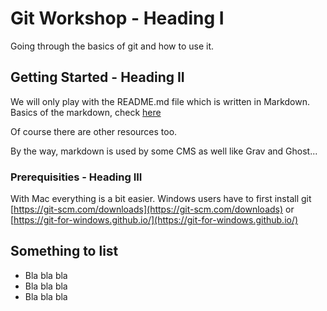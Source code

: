 # Git Workshop - Heading I

Going through the basics of git and how to use it.

## Getting Started - Heading II

We will only play with the README.md file which is written in Markdown. Basics of the markdown, check [here](https://confluence.atlassian.com/bitbucketserver/markdown-syntax-guide-776639995.html)

Of course there are other resources too.

By the way, markdown is used by some CMS as well like Grav and Ghost...

### Prerequisities - Heading III

With Mac everything is a bit easier. Windows users have to first install git [https://git-scm.com/downloads](https://git-scm.com/downloads) or [https://git-for-windows.github.io/](https://git-for-windows.github.io/)

## Something to list

* Bla bla bla
* Bla bla bla
* Bla bla bla